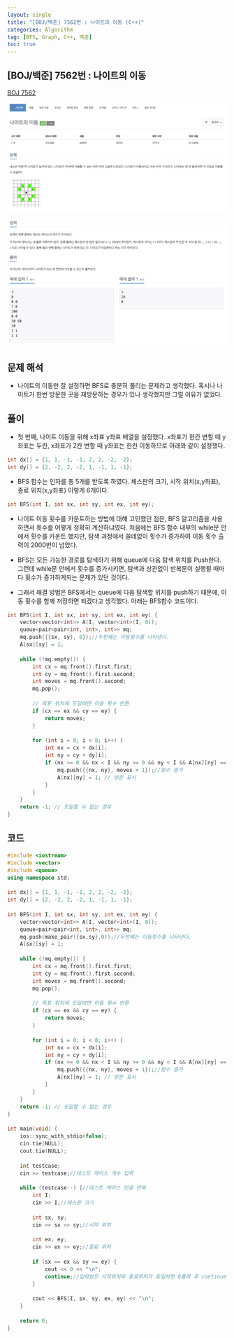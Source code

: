 ```yaml
---
layout: single
title: "[BOJ/백준] 7562번 : 나이트의 이동 (C++)"
categories: Algorithm
tag: [BFS, Graph, C++, 백준]
toc: true
---
```


## [BOJ/백준] 7562번 : 나이트의 이동
[BOJ 7562](https://www.acmicpc.net/problem/7562)

![Alt text](/assets/BOJimages/7562_1.png)

![Alt text](/assets/BOJimages/7562_2.png)

## 문제 해석
- 나이트의 이동만 잘 설정하면 BFS로 충분히 풀리는 문제라고 생각했다. 혹시나 나이트가 한번 방문한 곳을 재방문하는 경우가 있나 생각했지만 그럴 이유가 없었다.

## 풀이
- 첫 번째, 나이트 이동을 위해 x좌표 y좌표 배열을 설정했다. x좌표가 한칸 변할 때 y좌표는 두칸, x좌표가 2칸 변할 때 y좌표는 한칸 이동하므로 아래와 같이 설정했다.

```cpp
int dx[] = {1, 1, -1, -1, 2, 2, -2, -2};
int dy[] = {2, -2, 2, -2, 1, -1, 1, -1};
```

- BFS 함수는 인자를 총 5개를 받도록 하였다. 체스판의 크기, 시작 위치(x,y좌표), 종료 위치(x,y좌표) 이렇게 6개이다.

```cpp
int BFS(int I, int sx, int sy, int ex, int ey);
```

- 나이트 이동 횟수를 카운트하는 방법에 대해 고민했던 점은, BFS 알고리즘을 사용하면서 횟수를 어떻게 정확히 계산하냐였다. 처음에는 BFS 함수 내부의 while문 안에서 횟수를 카운트 했지만, 탐색 과정에서 쓸데없이 횟수가 증가하여 이동 횟수 출력이 2000번이 넘었다.

- BFS는 모든 가능한 경로를 탐색하기 위해 queue에 다음 탐색 위치를 Push한다. 그런데 while문 안에서 횟수를 증가시키면, 탐색과 상관없이 반복문이 실행될 때마다 횟수가 증가하게되는 문제가 있던 것이다.

- 그래서 해결 방법은 BFS에서는 queue에 다음 탐색할 위치를 push하기 때문에, 이동 횟수를 함께 저장하면 되겠다고 생각했다. 아래는 BFS함수 코드이다.

```cpp
int BFS(int I, int sx, int sy, int ex, int ey) {
    vector<vector<int>> A(I, vector<int>(I, 0));
    queue<pair<pair<int, int>, int>> mq;
    mq.push({{sx, sy}, 0});//두번째는 이동횟수를 나타낸다.
    A[sx][sy] = 1;

    while (!mq.empty()) {
        int cx = mq.front().first.first;
        int cy = mq.front().first.second;
        int moves = mq.front().second;
        mq.pop();

        // 목표 위치에 도달하면 이동 횟수 반환
        if (cx == ex && cy == ey) {
            return moves;
        }

        for (int i = 0; i < 8; i++) {
            int nx = cx + dx[i];
            int ny = cy + dy[i];
            if (nx >= 0 && nx < I && ny >= 0 && ny < I && A[nx][ny] == 0) {
                mq.push({{nx, ny}, moves + 1});//횟수 증가
                A[nx][ny] = 1; // 방문 표시
            }
        }
    }
    return -1; // 도달할 수 없는 경우
}
```

## 코드

```cpp
#include <iostream>
#include <vector>
#include <queue>
using namespace std;

int dx[] = {1, 1, -1, -1, 2, 2, -2, -2};
int dy[] = {2, -2, 2, -2, 1, -1, 1, -1};

int BFS(int I, int sx, int sy, int ex, int ey) {
    vector<vector<int>> A(I, vector<int>(I, 0));
    queue<pair<pair<int, int>, int>> mq;
    mq.push(make_pair({sx,sy},0));//두번째는 이동횟수를 나타낸다.
    A[sx][sy] = 1;

    while (!mq.empty()) {
        int cx = mq.front().first.first;
        int cy = mq.front().first.second;
        int moves = mq.front().second;
        mq.pop();

        // 목표 위치에 도달하면 이동 횟수 반환
        if (cx == ex && cy == ey) {
            return moves;
        }

        for (int i = 0; i < 8; i++) {
            int nx = cx + dx[i];
            int ny = cy + dy[i];
            if (nx >= 0 && nx < I && ny >= 0 && ny < I && A[nx][ny] == 0) {
                mq.push({{nx, ny}, moves + 1});//횟수 증가
                A[nx][ny] = 1; // 방문 표시
            }
        }
    }
    return -1; // 도달할 수 없는 경우
}

int main(void) {
    ios::sync_with_stdio(false);
    cin.tie(NULL);
    cout.tie(NULL);

    int testcase;
    cin >> testcase;//테스트 케이스 개수 입력

    while (testcase--) {//테스트 케이스 만큼 반복
        int I;
        cin >> I;//체스판 크기

        int sx, sy;
        cin >> sx >> sy;//시작 위치

        int ex, ey;
        cin >> ex >> ey;//종료 위치

        if (sx == ex && sy == ey) {
            cout << 0 << "\n";
            continue;//입력받은 시작위치와 종료위치가 동일하면 0출력 후 continue
        }

        cout << BFS(I, sx, sy, ex, ey) << "\n";
    }

    return 0;
}
```